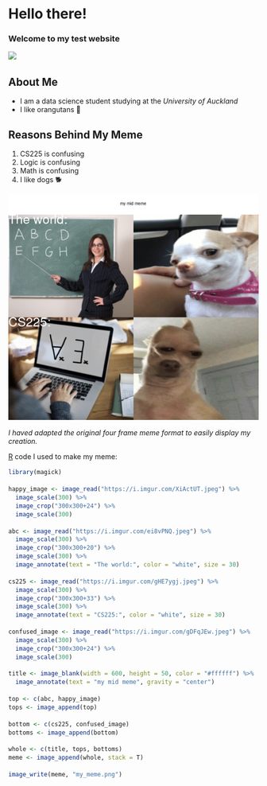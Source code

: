 # Hello there!

### Welcome to my test website
![](https://media2.giphy.com/media/LIzcoQmSd8xd1adCLy/200.gif)

## About Me
* I am a data science student studying at the *University of Auckland*
* I like orangutans 🦧 

## Reasons Behind My Meme
1. CS225 is confusing
2. Logic is confusing
3. Math is confusing
4. I like dogs 🐕 

![](my_meme.png)

*I haved adapted the original four frame meme format to easily display my creation.*

[R](https://www.r-project.org) code I used to make my meme:
```r
library(magick)

happy_image <- image_read("https://i.imgur.com/XiActUT.jpeg") %>%
  image_scale(300) %>%
  image_crop("300x300+24") %>%
  image_scale(300)
  
abc <- image_read("https://i.imgur.com/ei8vPNQ.jpeg") %>%
  image_scale(300) %>%
  image_crop("300x300+20") %>%
  image_scale(300) %>%
  image_annotate(text = "The world:", color = "white", size = 30)
  
cs225 <- image_read("https://i.imgur.com/gHE7ygj.jpeg") %>%
  image_scale(300) %>%
  image_crop("300x300+33") %>%
  image_scale(300) %>%
  image_annotate(text = "CS225:", color = "white", size = 30)
  
confused_image <- image_read("https://i.imgur.com/gDFqJEw.jpeg") %>%
  image_scale(300) %>%
  image_crop("300x300+24") %>%
  image_scale(300)
  
title <- image_blank(width = 600, height = 50, color = "#ffffff") %>%
  image_annotate(text = "my mid meme", gravity = "center")

top <- c(abc, happy_image)
tops <- image_append(top)

bottom <- c(cs225, confused_image)
bottoms <- image_append(bottom)

whole <- c(title, tops, bottoms)
meme <- image_append(whole, stack = T)

image_write(meme, "my_meme.png")
```
